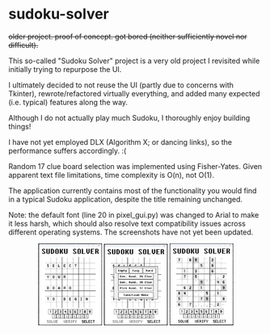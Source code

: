 # sudoku-solver

~~older project. proof of concept. got bored (neither sufficiently novel nor difficult).~~

This so-called "Sudoku Solver" project is a very old project I revisited while initially trying to repurpose the UI.

I ultimately decided to not reuse the UI (partly due to concerns with Tkinter), rewrote/refactored virtually everything, and added many expected (i.e. typical) features along the way.

Although I do not actually play much Sudoku, I thoroughly enjoy building things!

I have not yet employed DLX (Algorithm X; or dancing links), so the performance suffers accordingly. :(

Random 17 clue board selection was implemented using Fisher-Yates. Given apparent text file limitations, time complexity is O(n), not O(1).

The application currently contains most of the functionality you would find in a typical Sudoku application, despite the title remaining unchanged.

Note: the default font (line 20 in pixel_gui.py) was changed to Arial to make it less harsh, which should also resolve text compatibility issues across different operating systems. The screenshots have not yet been updated.

<div align="center">
    <img width="25%" src="https://github.com/scott-sattler/sudoku-solver/blob/58a964767b7cfa62e57f8bbf8a735fd21e658af4/screenshots/readme_image_1.png">
    <img width="25%" src="https://github.com/scott-sattler/sudoku-solver/blob/bad2818cfa2013f85590909518c9cade73421963/screenshots/readme_image_2.png">
    <img width="25%" src="https://github.com/scott-sattler/sudoku-solver/blob/58a964767b7cfa62e57f8bbf8a735fd21e658af4/screenshots/readme_image_3.png">
</div>